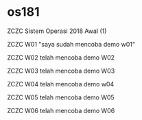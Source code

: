 # os181
ZCZC Sistem Operasi 2018 Awal (1) 


ZCZC W01 "saya sudah mencoba demo w01"


ZCZC W02 telah mencoba demo W02


ZCZC W03 telah mencoba demo W03


ZCZC W04 telah mencoba demo w04


ZCZC W05 telah mencoba demo W05


ZCZC W06 telah mencoba demo W06
